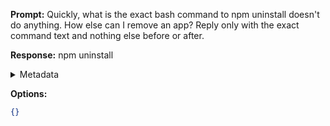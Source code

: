 **Prompt:**
Quickly, what is the exact bash command to npm uninstall doesn't do anything. How else can I remove an app?
Reply only with the exact command text and nothing else before or after.

**Response:**
npm uninstall <package-name>

<details><summary>Metadata</summary>

- Duration: 714 ms
- Datetime: 2023-07-16T17:24:48.047094
- Model: gpt-3.5-turbo-0613

</details>

**Options:**
```json
{}
```

